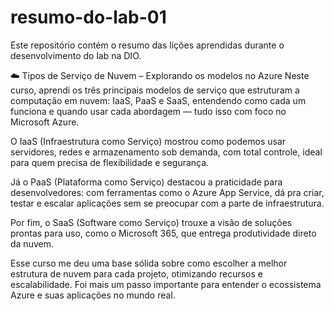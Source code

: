# resumo-do-lab-01
Este repositório contém o resumo das lições aprendidas durante o desenvolvimento do lab na DIO.

☁️ Tipos de Serviço de Nuvem – Explorando os modelos no Azure
Neste curso, aprendi os três principais modelos de serviço que estruturam a computação em nuvem: IaaS, PaaS e SaaS, entendendo como cada um funciona e quando usar cada abordagem — tudo isso com foco no Microsoft Azure.

O IaaS (Infraestrutura como Serviço) mostrou como podemos usar servidores, redes e armazenamento sob demanda, com total controle, ideal para quem precisa de flexibilidade e segurança.

Já o PaaS (Plataforma como Serviço) destacou a praticidade para desenvolvedores: com ferramentas como o Azure App Service, dá pra criar, testar e escalar aplicações sem se preocupar com a parte de infraestrutura.

Por fim, o SaaS (Software como Serviço) trouxe a visão de soluções prontas para uso, como o Microsoft 365, que entrega produtividade direto da nuvem.

Esse curso me deu uma base sólida sobre como escolher a melhor estrutura de nuvem para cada projeto, otimizando recursos e escalabilidade. Foi mais um passo importante para entender o ecossistema Azure e suas aplicações no mundo real.
